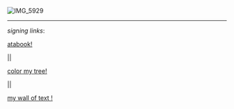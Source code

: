 
 
 ![IMG_5929](https://github.com/user-attachments/assets/ef4c459c-f407-4409-9430-c920948ac163)







---

*signing links*:

 [atabook!](https://callmeyourangel.atabook.org/)
 
|| 

[color my tree!](https://colormytree.me/2024/01JEB5ERZQF90G9505BHQZKS9S)

||

[my wall of text !](https://walloftext.co/gay-men-at-your-area)

